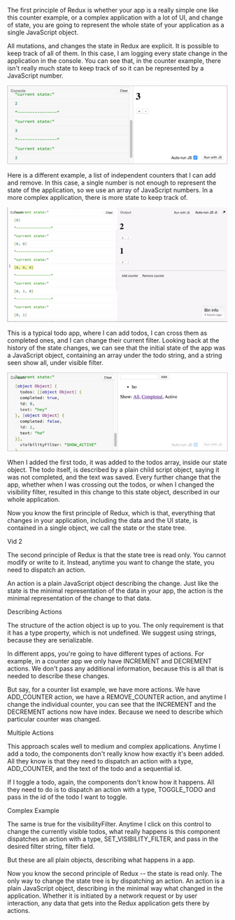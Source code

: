 The first principle of Redux is whether your app is a really simple one like this counter example, or a complex application with a lot of UI, and change of state, you are going to represent the whole state of your application as a single JavaScript object.

All mutations, and changes the state in Redux are explicit. It is possible to keep track of all of them. In this case, I am logging every state change in the application in the console. You can see that, in the counter example, there isn't really much state to keep track of so it can be represented by a JavaScript number.

![Numbers Showing State](https://github.com/indefinitelee/Learning/blob/master/redux/Images/NumbersShowingState.png)

Here is a different example, a list of independent counters that I can add and remove. In this case, a single number is not enough to represent the state of the application, so we use an array of JavaScript numbers. In a more complex application, there is more state to keep track of.

![Multiple Counter State](https://github.com/indefinitelee/Learning/blob/master/redux/Images/MultipleCounterState.png)

This is a typical todo app, where I can add todos, I can cross them as completed ones, and I can change their current filter. Looking back at the history of the state changes, we can see that the initial state of the app was a JavaScript object, containing an array under the todo string, and a string seen show all, under visible filter.

![ToDo App State](https://github.com/indefinitelee/Learning/blob/master/redux/Images/ToDoAppState.png)

When I added the first todo, it was added to the todos array, inside our state object. The todo itself, is described by a plain child script object, saying it was not completed, and the text was saved. Every further change that the app, whether when I was crossing out the todos, or when I changed the visibility filter, resulted in this change to this state object, described in our whole application.

Now you know the first principle of Redux, which is that, everything that changes in your application, including the data and the UI state, is contained in a single object, we call the state or the state tree.


Vid 2

The second principle of Redux is that the state tree is read only. You cannot modify or write to it. Instead, anytime you want to change the state, you need to dispatch an action.

An action is a plain JavaScript object describing the change. Just like the state is the minimal representation of the data in your app, the action is the minimal representation of the change to that data.

Describing Actions

The structure of the action object is up to you. The only requirement is that it has a type property, which is not undefined. We suggest using strings, because they are serializable.

In different apps, you're going to have different types of actions. For example, in a counter app we only have INCREMENT and DECREMENT actions. We don't pass any additional information, because this is all that is needed to describe these changes.

But say, for a counter list example, we have more actions. We have ADD_COUNTER action, we have a REMOVE_COUNTER action, and anytime I change the individual counter, you can see that the INCREMENT and the DECREMENT actions now have index. Because we need to describe which particular counter was changed.

Multiple Actions

This approach scales well to medium and complex applications. Anytime I add a todo, the components don't really know how exactly it's been added. All they know is that they need to dispatch an action with a type, ADD_COUNTER, and the text of the todo and a sequential id.

If I toggle a todo, again, the components don't know how it happens. All they need to do is to dispatch an action with a type, TOGGLE_TODO and pass in the id of the todo I want to toggle.

Complex Example

The same is true for the visibilityFilter. Anytime I click on this control to change the currently visible todos, what really happens is this component dispatches an action with a type, SET_VISIBILITY_FILTER, and pass in the desired filter string, filter field.

But these are all plain objects, describing what happens in a app.

Now you know the second principle of Redux -- the state is read only. The only way to change the state tree is by dispatching an action. An action is a plain JavaScript object, describing in the minimal way what changed in the application. Whether it is initiated by a network request or by user interaction, any data that gets into the Redux application gets there by actions.
